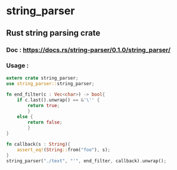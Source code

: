 # string_parser
## Rust string parsing crate
### Doc : https://docs.rs/string-parser/0.1.0/string_parser/
### Usage :
```Rust
extern crate string_parser;
use string_parser::string_parser; 
 
fn end_filter(c : Vec<char>) -> bool{            
    if c.last().unwrap() == &'\'' {
        return true;
        }
    else {
        return false;
        }   
}
 
fn callback(s : String){
    assert_eq!(String::from("foo"), s);
}
string_parser("./text", "'", end_filter, callback).unwrap();
```

